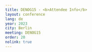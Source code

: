 ```yaml
---
title: DENOG15 - <b>Attendee Info</b>
layout: conference
lang: de
year: 2023
city: Berlin
meeting: DENOG15
order: 20
nolink: true
---
```


